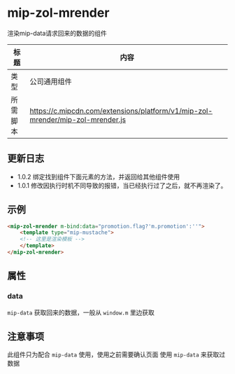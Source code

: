 # mip-zol-mrender

渲染mip-data请求回来的数据的组件

标题|内容
----|----
类型|公司通用组件
所需脚本|https://c.mipcdn.com/extensions/platform/v1/mip-zol-mrender/mip-zol-mrender.js

## 更新日志

- 1.0.2 绑定找到组件下面元素的方法，并返回给其他组件使用
- 1.0.1 修改因执行时机不同导致的报错，当已经执行过了之后，就不再渲染了。

## 示例

```html
<mip-zol-mrender m-bind:data="promotion.flag?'m.promotion':''">
    <template type="mip-mustache">
    <!-- 这里是渲染模板 -->
    </template>
</mip-zol-mrender>
```

## 属性

### data

`mip-data` 获取回来的数据，一般从 `window.m` 里边获取

## 注意事项

此组件只为配合 `mip-data` 使用，使用之前需要确认页面 使用 `mip-data` 来获取过数据
